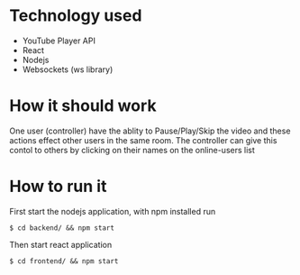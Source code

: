 # Technology used
- YouTube Player API 
- React
- Nodejs
- Websockets (ws library)

# How it should work
One user (controller) have the ablity to Pause/Play/Skip the video and these actions effect other users in the same room. The controller can give this contol to others by clicking on their names on the online-users list 

# How to run it
First start the nodejs application, with npm installed run
```
$ cd backend/ && npm start
```
Then start react application
```
$ cd frontend/ && npm start
```
